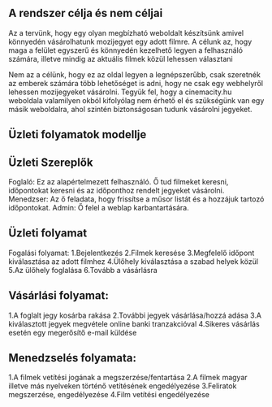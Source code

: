 ## **A rendszer célja és nem céljai**

Az a tervünk, hogy egy olyan megbízható weboldalt készítsünk amivel könnyedén vásárolhatunk mozijegyet egy adott filmre. A célunk az, hogy maga a felület egyszerű és könnyedén kezelhető legyen a felhasználó számára, illetve mindig az aktuális filmek közül lehessen választani

Nem az a célünk, hogy ez az oldal legyen a legnépszerűbb, csak szeretnék az emberek számára több lehetőséget is adni, hogy ne csak egy webhelyről lehessen mozijegyeket vásárolni. Tegyük fel, hogy a cinemacity.hu weboldala valamilyen okból kifolyólag nem érhető el és szükségünk van egy másik weboldalra, ahol szintén biztonságosan tudunk vásárolni jegyeket. 

## **Üzleti folyamatok modellje**
## Üzleti Szereplők

Foglaló: Ez az alapértelmezett felhasználó. Ő tud filmeket keresni, időpontokat keresni és az időponthoz rendelt jegyeket vásárolni.
Menedzser: Az ő feladata, hogy frissítse a műsor listát és a hozzájuk tartozó időpontokat.
Admin: Ő felel a weblap karbantartására.

## Üzleti folyamat
Fogalási folyamat:
  1.Bejelentkezés
  2.Filmek keresése
  3.Megfelelő időpont kiválasztása az adott filmhez
  4.Ülőhely kiválasztása a szabad helyek közül
  5.Az ülőhely foglalása
  6.Tovább a vásárlásra

## Vásárlási folyamat:
  1.A foglalt jegy kosárba rakása
  2.További jegyek vásárlása/hozzá adása
  3.A kiválasztott jegyek megvétele online banki tranzakcióval
  4.Sikeres vásárlás esetén egy megerősítő e-mail küldése
  
## Menedzselés folyamata:
  1.A filmek vetítési jogának a megszerzése/fentartása
  2.A filmek magyar illetve más nyelveken történő vetítésének engedélyezése
  3.Feliratok megszerzése, engedélyezése
  4.Film vetítési engedélyezése


  

